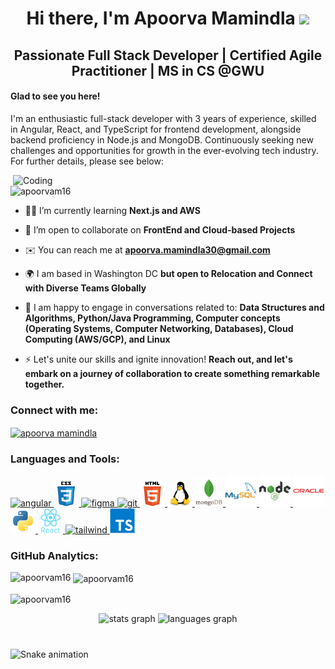 <h1 align="center">Hi there, I'm Apoorva Mamindla <img src="https://media.giphy.com/media/hvRJCLFzcasrR4ia7z/giphy.gif" width="45"></h1>
<h2 align="center">Passionate Full Stack Developer | Certified Agile Practitioner | MS in CS @GWU</h2>
<h4 align="left">Glad to see you here!</h4>
<p align="left">I'm an enthusiastic full-stack developer with 3 years of experience, skilled in Angular, React, and TypeScript for frontend development, alongside backend proficiency in Node.js and MongoDB. Continuously seeking new challenges and opportunities for growth in the ever-evolving tech industry. For further details, please see below:</p>
<img align="right" alt="Coding" width="500" src="https://user-images.githubusercontent.com/59734313/157189039-c09b3e38-9f42-42c0-ab54-14f1574190a7.gif">
<p align="left"> <img src="https://komarev.com/ghpvc/?username=apoorvam16&label=Profile%20views&color=0e75b6&style=flat" alt="apoorvam16" /> </p>

- 👨‍💻 I’m currently learning **Next.js and AWS**

- 🤝 I’m open to collaborate on **FrontEnd and Cloud-based Projects**

- ✉️ You can reach me at **apoorva.mamindla30@gmail.com**
 
- 🌍 I am based in Washington DC **but open to Relocation and Connect with Diverse Teams Globally**

- 🧠 I am happy to engage in conversations related to: **Data Structures and Algorithms, Python/Java Programming, Computer concepts (Operating Systems, Computer Networking, Databases), Cloud Computing (AWS/GCP), and Linux**

- ⚡ Let's unite our skills and ignite innovation! **Reach out, and let's embark on a journey of collaboration to create something remarkable together.**

<h3 align="left">Connect with me:</h3>
<p align="left">
<a href="https://linkedin.com/in/apoorva-mamindla-19201b15b/" target="blank"><img align="center" src="https://raw.githubusercontent.com/rahuldkjain/github-profile-readme-generator/master/src/images/icons/Social/linked-in-alt.svg" alt="apoorva mamindla" height="30" width="40" /></a>
</p>

<h3 align="left">Languages and Tools:</h3>
<p align="left"> <a href="https://angular.io" target="_blank" rel="noreferrer"> <img src="https://angular.io/assets/images/logos/angular/angular.svg" alt="angular" width="40" height="40"/> </a> <a href="https://www.w3schools.com/css/" target="_blank" rel="noreferrer"> <img src="https://raw.githubusercontent.com/devicons/devicon/master/icons/css3/css3-original-wordmark.svg" alt="css3" width="40" height="40"/> </a> <a href="https://www.figma.com/" target="_blank" rel="noreferrer"> <img src="https://www.vectorlogo.zone/logos/figma/figma-icon.svg" alt="figma" width="40" height="40"/> </a> <a href="https://git-scm.com/" target="_blank" rel="noreferrer"> <img src="https://www.vectorlogo.zone/logos/git-scm/git-scm-icon.svg" alt="git" width="40" height="40"/> </a> <a href="https://www.w3.org/html/" target="_blank" rel="noreferrer"> <img src="https://raw.githubusercontent.com/devicons/devicon/master/icons/html5/html5-original-wordmark.svg" alt="html5" width="40" height="40"/> </a> <a href="https://www.linux.org/" target="_blank" rel="noreferrer"> <img src="https://raw.githubusercontent.com/devicons/devicon/master/icons/linux/linux-original.svg" alt="linux" width="40" height="40"/> </a> <a href="https://www.mongodb.com/" target="_blank" rel="noreferrer"> <img src="https://raw.githubusercontent.com/devicons/devicon/master/icons/mongodb/mongodb-original-wordmark.svg" alt="mongodb" width="45" height="45"/> </a> <a href="https://www.mysql.com/" target="_blank" rel="noreferrer"> <img src="https://raw.githubusercontent.com/devicons/devicon/master/icons/mysql/mysql-original-wordmark.svg" alt="mysql" width="50" height="50"/> </a> <a href="https://nodejs.org" target="_blank" rel="noreferrer"> <img src="https://raw.githubusercontent.com/devicons/devicon/master/icons/nodejs/nodejs-original-wordmark.svg" alt="nodejs" width="50" height="50"/> </a> <a href="https://www.oracle.com/" target="_blank" rel="noreferrer"> <img src="https://raw.githubusercontent.com/devicons/devicon/master/icons/oracle/oracle-original.svg" alt="oracle" width="50" height="50"/> </a> <a href="https://www.python.org" target="_blank" rel="noreferrer"> <img src="https://raw.githubusercontent.com/devicons/devicon/master/icons/python/python-original.svg" alt="python" width="40" height="40"/> </a> <a href="https://reactjs.org/" target="_blank" rel="noreferrer"> <img src="https://raw.githubusercontent.com/devicons/devicon/master/icons/react/react-original-wordmark.svg" alt="react" width="40" height="40"/> </a> <a href="https://tailwindcss.com/" target="_blank" rel="noreferrer"> <img src="https://www.vectorlogo.zone/logos/tailwindcss/tailwindcss-icon.svg" alt="tailwind" width="40" height="40"/> </a> <a href="https://www.typescriptlang.org/" target="_blank" rel="noreferrer"> <img src="https://raw.githubusercontent.com/devicons/devicon/master/icons/typescript/typescript-original.svg" alt="typescript" width="40" height="40"/> </a> </p>

<h3 align="left">GitHub Analytics:</h3>
<p><img align="left" background-color = "black" src="https://github-readme-stats.vercel.app/api/top-langs?username=apoorvam16&show_icons=true&locale=en&layout=compact" alt="apoorvam16" /></p>

<p>&nbsp;<img align="center" src="https://github-readme-stats.vercel.app/api?username=apoorvam16&show_icons=true&locale=en" alt="apoorvam16" /></p>
<p><img align="center" src="https://github-readme-streak-stats.herokuapp.com/?user=apoorvam16&" alt="apoorvam16" /></p>












<div align="center">
  <img src="https://github-readme-stats.vercel.app/api?username=apoorvam16&hide_title=false&hide_rank=false&show_icons=true&include_all_commits=true&count_private=true&disable_animations=false&theme=dracula&locale=en&hide_border=false" height="150" alt="stats graph"  />
  <img src="https://github-readme-stats.vercel.app/api/top-langs?username=apoorvam16&locale=en&hide_title=false&layout=compact&card_width=320&langs_count=5&theme=dracula&hide_border=false" height="150" alt="languages graph"  />
</div>






###

<br clear="both">

<img src="https://raw.githubusercontent.com/maurodesouza/maurodesouza/output/snake.svg" alt="Snake animation" />

###
